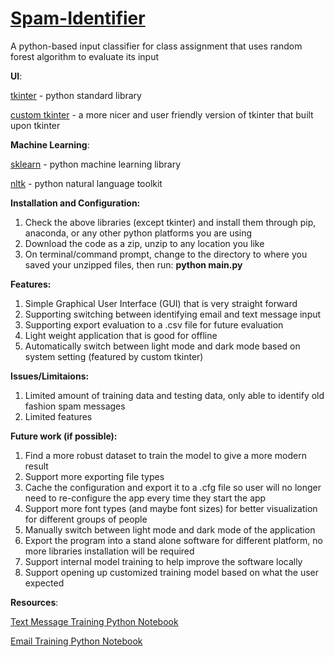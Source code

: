 # [Spam-Identifier](https://github.com/Curseridden/Spam-Identifier)
A python-based input classifier for class assignment that uses random forest algorithm to evaluate its input

**UI**:

[tkinter](https://docs.python.org/3/library/tkinter.html) - python standard library

[custom tkinter](https://github.com/TomSchimansky/CustomTkinter) - a more nicer and user friendly version of tkinter that built upon tkinter

**Machine Learning**:

[sklearn](https://scikit-learn.org/stable/) - python machine learning library

[nltk](https://www.nltk.org/) - python natural language toolkit

**Installation and Configuration:**
1. Check the above libraries (except tkinter) and install them through pip, anaconda, or any other python platforms you are using
2. Download the code as a zip, unzip to any location you like
3. On terminal/command prompt, change to the directory to where you saved your unzipped files, then run: **python main.py**


**Features:**
1. Simple Graphical User Interface (GUI) that is very straight forward
2. Supporting switching between identifying email and text message input
3. Supporting export evaluation to a .csv file for future evaluation
4. Light weight application that is good for offline
5. Automatically switch between light mode and dark mode based on system setting (featured by custom tkinter)

**Issues/Limitaions:**
1. Limited amount of training data and testing data, only able to identify old fashion spam messages
2. Limited features

**Future work (if possible):**
1. Find a more robust dataset to train the model to give a more modern result
2. Support more exporting file types
3. Cache the configuration and export it to a .cfg file so user will no longer need to re-configure the app every time they start the app
4. Support more font types (and maybe font sizes) for better visualization for different groups of people
5. Manually switch between light mode and dark mode of the application
6. Export the program into a stand alone software for different platform, no more libraries installation will be required
7. Support internal model training to help improve the software locally
8. Support opening up customized training model based on what the user expected

**Resources**:

[Text Message Training Python Notebook](https://colab.research.google.com/drive/1o8qf9L3Ppcf1rnJpIoAF034VZPjIa3sc)

[Email Training Python Notebook](https://colab.research.google.com/drive/1Mbrbx0IJ0whav2u7OrcBbCOIo5RrCS4e)
